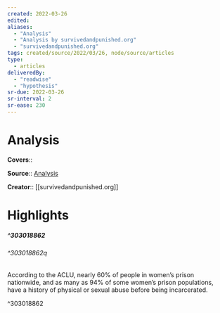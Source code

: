 ```yaml
---
created: 2022-03-26
edited:
aliases:
  - "Analysis"
  - "Analysis by survivedandpunished.org"
  - "survivedandpunished.org"
tags: created/source/2022/03/26, node/source/articles
type: 
  - articles
deliveredBy: 
  - "readwise"
  - "hypothesis"
sr-due: 2022-03-26
sr-interval: 2
sr-ease: 230
---
```

# Analysis

**Covers**:: 

**Source**:: [Analysis](https://survivedandpunished.org/analysis/)

**Creator**:: [[survivedandpunished.org]]

# Highlights
##### ^303018862



###### ^303018862q

According to the ACLU, nearly 60% of people in women’s prison nationwide, and as many as 94% of some women’s prison populations, have a history of physical or sexual abuse before being incarcerated. 

^303018862

